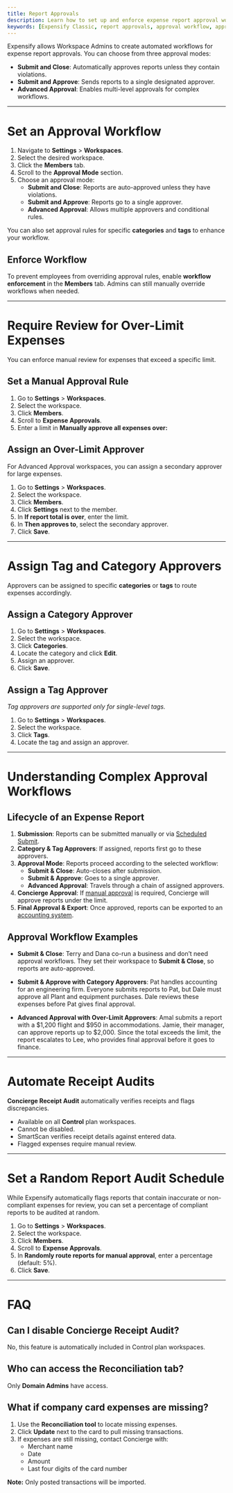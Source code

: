 ```yaml
---
title: Report Approvals
description: Learn how to set up and enforce expense report approval workflows in Expensify, including multi-level approvals and over-limit expense reviews.
keywords: [Expensify Classic, report approvals, approval workflow, approver]
---
```


Expensify allows Workspace Admins to create automated workflows for expense report approvals. You can choose from three approval modes:
- **Submit and Close**: Automatically approves reports unless they contain violations.
- **Submit and Approve**: Sends reports to a single designated approver.
- **Advanced Approval**: Enables multi-level approvals for complex workflows.

---

# Set an Approval Workflow

1. Navigate to **Settings** > **Workspaces**.
2. Select the desired workspace.
3. Click the **Members** tab.
4. Scroll to the **Approval Mode** section.
5. Choose an approval mode:
   - **Submit and Close**: Reports are auto-approved unless they have violations.
   - **Submit and Approve**: Reports go to a single approver.
   - **Advanced Approval**: Allows multiple approvers and conditional rules.

You can also set approval rules for specific **categories** and **tags** to enhance your workflow.

## Enforce Workflow
To prevent employees from overriding approval rules, enable **workflow enforcement** in the **Members** tab. Admins can still manually override workflows when needed.

---

# Require Review for Over-Limit Expenses

You can enforce manual review for expenses that exceed a specific limit.

## Set a Manual Approval Rule
1. Go to **Settings** > **Workspaces**.
2. Select the workspace.
3. Click **Members**.
4. Scroll to **Expense Approvals**.
5. Enter a limit in **Manually approve all expenses over:**

## Assign an Over-Limit Approver
For Advanced Approval workspaces, you can assign a secondary approver for large expenses.

1. Go to **Settings** > **Workspaces**.
2. Select the workspace.
3. Click **Members**.
4. Click **Settings** next to the member.
5. In **If report total is over**, enter the limit.
6. In **Then approves to**, select the secondary approver.
7. Click **Save**.

---

# Assign Tag and Category Approvers

Approvers can be assigned to specific **categories** or **tags** to route expenses accordingly.

## Assign a Category Approver
1. Go to **Settings** > **Workspaces**.
2. Select the workspace.
3. Click **Categories**.
4. Locate the category and click **Edit**.
5. Assign an approver.
6. Click **Save**.

## Assign a Tag Approver
_Tag approvers are supported only for single-level tags._

1. Go to **Settings** > **Workspaces**.
2. Select the workspace.
3. Click **Tags**.
4. Locate the tag and assign an approver.

---

# Understanding Complex Approval Workflows

## Lifecycle of an Expense Report
1. **Submission**: Reports can be submitted manually or via [Scheduled Submit](https://help.expensify.com/articles/expensify-classic/reports/Automatically-submit-employee-reports).
2. **Category & Tag Approvers**: If assigned, reports first go to these approvers.
3. **Approval Mode**: Reports proceed according to the selected workflow:
   - **Submit & Close**: Auto-closes after submission.
   - **Submit & Approve**: Goes to a single approver.
   - **Advanced Approval**: Travels through a chain of assigned approvers.
4. **Concierge Approval**: If [manual approval](https://help.expensify.com/articles/expensify-classic/reports/Require-review-for-over-limit-expenses) is required, Concierge will approve reports under the limit.
5. **Final Approval & Export**: Once approved, reports can be exported to an [accounting system](https://help.expensify.com/expensify-classic/hubs/connections/).

## Approval Workflow Examples

- **Submit & Close**: Terry and Dana co-run a business and don’t need approval workflows. They set their workspace to **Submit & Close**, so reports are auto-approved.

- **Submit & Approve with Category Approvers**: Pat handles accounting for an engineering firm. Everyone submits reports to Pat, but Dale must approve all Plant and equipment purchases. Dale reviews these expenses before Pat gives final approval.

- **Advanced Approval with Over-Limit Approvers**: Amal submits a report with a $1,200 flight and $950 in accommodations. Jamie, their manager, can approve reports up to $2,000. Since the total exceeds the limit, the report escalates to Lee, who provides final approval before it goes to finance.

---

# Automate Receipt Audits

**Concierge Receipt Audit** automatically verifies receipts and flags discrepancies.

- Available on all **Control** plan workspaces.
- Cannot be disabled.
- SmartScan verifies receipt details against entered data.
- Flagged expenses require manual review.

---

# Set a Random Report Audit Schedule

While Expensify automatically flags reports that contain inaccurate or non-compliant expenses for review, you can set a percentage of compliant reports to be audited at random.

1. Go to **Settings** > **Workspaces**.
2. Select the workspace.
3. Click **Members**.
4. Scroll to **Expense Approvals**.
5. In **Randomly route reports for manual approval**, enter a percentage (default: 5%).
6. Click **Save**.

---

# FAQ

## Can I disable Concierge Receipt Audit?
No, this feature is automatically included in Control plan workspaces.

## Who can access the Reconciliation tab?
Only **Domain Admins** have access.

## What if company card expenses are missing?
1. Use the **Reconciliation tool** to locate missing expenses.
2. Click **Update** next to the card to pull missing transactions.
3. If expenses are still missing, contact Concierge with:
   - Merchant name
   - Date
   - Amount
   - Last four digits of the card number

**Note:** Only posted transactions will be imported.
